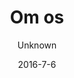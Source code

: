 ---
title: 'Om os'
showInNav: true
sections:
    -
        template: fullHeightBanner
        backgroundImage: 73190df947d424c787b77f330d205183225656ab
        text: "# Hvad er Sweet Surrender?\n\n<o:p>Det er et godt spørgsmål...</o:p>"
        button:
            target: _self
            text: null
    -
        template: richTextSection
        button:
            target: _self
        text: "De fleste ville sige at vi er en børnevenlig, non-profit café der gerne vil give alle sine gæster en pause fra den hektiske hverdag, ved at servere en høj standart kaffe og the, samt et ordenligt måltid til en overkommelig pris, der serveres med et smil.\n\nVi er en gruppe af frivillige fra hele verden, alle med et varmt hjerte, der sammen arbejder for at gøre caféen til den størst mulige succes. En hver profit vi laver, samt alle vores drikkepenge, sendes direkte til en værdig sag. Gennem vores fælles mål, danner vi i processen gode venskaber og vi er en glad flok at være sammen med.\n\n### Non-profit\n\nGennem tiden har Café Sweet Surrender doneret alt des profit til organisationer der hjælper mennesker mere direkte end vi kan. Vil du gerne se hvem vi har valgt at støtte gennem tiden, kan du finde en liste på vores hjemmeside. Hvis du gerne vil hjælpe os med at hjælpe andre, så er det eneste du skal gøre næste gang du besøger os - at købe to kopper kaffe i stedet for én.\n\n### Hvad vi tror på\n\nCafé Sweet Surrender blev startet af en gruppe mennesker fra Greve Frikirke. Det kristne verdenssyn med venlighed og kærlighed til vores næste er vores drivkraft og hjertebarn i vores organisation."
    -
        heading: 'Hvordan kan jeg hjælpe?'
        textBlocks:
            -
                text: 'På Café Sweet Surrender er vi fuldkomne afhængige af vores gruppe af frivillige, deres tid og den passion de lægger i vores projekt. Derfor velkommer vi alle der har lyst til at hjælpe til. Så tag endelig kontakt til os! Der er næsten ingen begrænsning for hvordan du kan hjælpe, alt fra at styrer vores Instagram profil til at gøre badeværelser rent.. bare for at nævne to. De mere normale opgaver er beskrevet her. Men uanset hvordan du ønsker at hjælpe - så bare brug kontaktformen på denne side!'
                image: null
            -
                text: "### Bar & køkken\n\nVi tager altid i mod ekstra hænder med kyshånd på vores team, og vi har i hvert fald også brug for dem! Hvis du kan lide at lave mad og at være i et køkken, er der rig mulighed for at blive en del af vores køkkenteam. Det der tæller, er din passion - vi vil med glæde hjælpe dig med at forbedre dine evner i et køkken!\n\nHar du let ved et smil på læben og kan lide at interagerer på en positiv måde med vores gæster, vil vi gerne byde dig velkommen bag baren. Her vil vi lærer dig at lave en perfekt kop kaffe, alt fra en latte til en espresso macchiato og til hvilken temperatur vores udvalg af the skal have. Udover at være barista, vil du stå bag kassen, serverer mad og rydde borde. Det er et nemt job, men det er også rigtig sjovt."
                image: 2112a2ef8c726ecb25d2ff19d7eda67047559ae7
            -
                text: "### Café events\n\nHar du føling med lys og lyd og kan hjælpe med at arrangere små koncerter og events...\_du har nok gættet det, men så er du et perfekt match til vores Musik og Event team. Skriv dig op - vi vil elske at høre fra dig!\n\nVi tilbyder specielle aktiviteter til børn flere gange om ugen, og med din hjælp kan vi blive ved - måske endda tage det til det næste niveau. Vi laver kunsthåndværk, læser historier højt og generelt giver de besøgende børn og deres forældre en god oplevelse. Denne del af vores team er nok den hvor man føler man giver mest igen. Men hver beredt, det at give børn et smil på læben er meget vanedannende!"
                image: 2112a2ef8c726ecb25d2ff19d7eda67047559ae7
            -
                text: "### Bemanding & HR\n\nDa næsten alle ansatte på Café Sweet Surrender er frivillige, har vi en anderledes udfordring end de fleste arbejdspladser. \_Vi har en større udskiftning af ansatte, vi er mere udsatte hvis der er nogle der bliver syge og de fleste af vores medlemmer skal have en basistræning for at være effektiv i deres rolle. Det er her du komme ind i vores HR-team.\n\nJo, der vil være tider hvor du vil ringe til folk for at hører, hvorfor de ikke har meldt sig på deres månedlige vagt. Og jo, du vil være en del af gruppen der planlægger vagtplanen og sørger for at alle vagter bliver dækket.\n\nMen du vil også være den, der ser folk blomstre, som du træner dem til at være centrale aktører i personalet. Du vil være den der bringer et smil på et hårdtarbejdende ansigt ved at overrække dem deres fødselsdagsgave fra Café Sweet Surrender, og giver gavekort til dem der tager tre vagter om måneden.\n\nDu kan sove godt om natten, med tanken om at du har brugt dine organiserings- og sociale færdigheder til at gøre vores projekt til at bedre og gladere sted at være."
            -
                text: "### Regnskab\n\nEn god revisor laver aldrig felj... og det er derfor vi har brug for dig på vores team. Det der kan være en smertefuld og forfærdelig opgave for nogle, kan være en dans på roser for dig. Fordi du er bedste venner med tal!\n\nDu trives med at få lønninger og skatter rigtigt. At forberede et økonomisk dokument giver dig en lige så fantastisk følelse som at spise en nybagt cupcake. Hvis du kan forbedre vores processer ved at fortælle os hvordan vi skal være mere som dig...\_så ville det være en skam ikke at have dig ombord!"
            -
                text: "### Støtte & Fundraising\n\nDet er nok et af de fedeste jobs på Café Sweet Surrender. Som en del af denne gruppe vil du finde NGO’er og sager, som vil få vores kvartals donation af vores profit. Hvordan kan du bruge tiden bedre! Når du ikke giver penge væk til gode sager, vil du prøve at indsamle donationer og øge vores travlhed på Café Sweet Surrender, så vi kan give endnu flere penge væk. Sweeet!"
        template: textBlocks
    -
        template: tabbedIframes
        heading: 'Vil du være med til at hjælpe os?'
        iframes:
            -
                tabName: Formular
                iFrameUrl: 'https://podio.com/webforms/17000287/1143104?e=true'
                height: 900px
navOrder: '4'
description: null
meta:
    id: 75fb3bd6e8d858ca23300c720820d60467289a46
    parentId: ""
    language: da
date: '2016-7-6'
author: Unknown
permalink: /da/om-os/
layout: sectionPage
---
